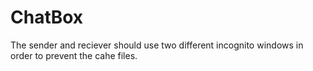 # ChatBox
The sender and reciever should use two different incognito windows in order to prevent the cahe files.
